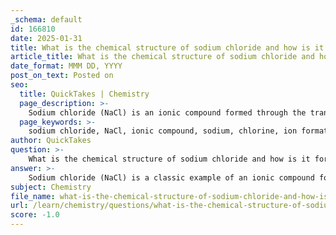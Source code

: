 ```yaml
---
_schema: default
id: 166810
date: 2025-01-31
title: What is the chemical structure of sodium chloride and how is it formed?
article_title: What is the chemical structure of sodium chloride and how is it formed?
date_format: MMM DD, YYYY
post_on_text: Posted on
seo:
  title: QuickTakes | Chemistry
  page_description: >-
    Sodium chloride (NaCl) is an ionic compound formed through the transfer of electrons between sodium and chlorine, resulting in a stable crystalline structure.
  page_keywords: >-
    sodium chloride, NaCl, ionic compound, sodium, chlorine, ion formation, sodium cation, chloride anion, ionic bond, crystalline lattice, valence electrons, electrostatic attraction, octet rule
author: QuickTakes
question: >-
    What is the chemical structure of sodium chloride and how is it formed?
answer: >-
    Sodium chloride (NaCl) is a classic example of an ionic compound formed through the interaction of sodium (Na) and chlorine (Cl) atoms. The chemical structure of sodium chloride can be understood through the following key points:\n\n### Formation of Sodium Chloride\n\n1. **Atomic Structure of Sodium and Chlorine**:\n   - **Sodium (Na)**: Sodium is an alkali metal located in group one of the periodic table. It has one valence electron in its outer shell.\n   - **Chlorine (Cl)**: Chlorine is a halogen found in group seven of the periodic table. It has seven valence electrons in its outer shell.\n\n2. **Ion Formation**:\n   - **Sodium Cation (Na⁺)**: Sodium tends to lose its one valence electron to achieve a stable electron configuration similar to that of neon. When it loses this electron, it becomes a positively charged ion (cation), represented as Na⁺.\n   - **Chloride Anion (Cl⁻)**: Chlorine, on the other hand, tends to gain an electron to complete its valence shell, achieving a stable electron configuration similar to that of argon. When it gains an electron, it becomes a negatively charged ion (anion), represented as Cl⁻.\n\n3. **Ionic Bond Formation**:\n   - The transfer of an electron from sodium to chlorine results in the formation of Na⁺ and Cl⁻ ions. The electrostatic attraction between these oppositely charged ions leads to the formation of an ionic bond.\n   - This bond is characterized by the strong attraction between the positively charged sodium ions and the negatively charged chloride ions, resulting in the formation of sodium chloride (NaCl).\n\n### Chemical Structure of Sodium Chloride\n\nIn the solid state, sodium chloride forms a crystalline lattice structure where each sodium ion is surrounded by six chloride ions and vice versa. This arrangement maximizes the attractive forces between the ions and minimizes repulsion, contributing to the stability of the compound.\n\n### Summary\n\nIn summary, sodium chloride (NaCl) is formed through the transfer of an electron from sodium to chlorine, resulting in the formation of Na⁺ and Cl⁻ ions. The ionic bond formed between these ions leads to the creation of a stable compound characterized by its crystalline structure. This process exemplifies the principles of ionic bonding and the octet rule, where atoms strive to achieve a full valence shell for stability.
subject: Chemistry
file_name: what-is-the-chemical-structure-of-sodium-chloride-and-how-is-it-formed.md
url: /learn/chemistry/questions/what-is-the-chemical-structure-of-sodium-chloride-and-how-is-it-formed
score: -1.0
---
```


&nbsp;